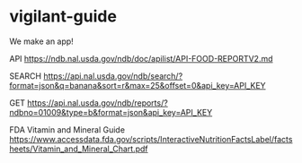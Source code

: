# vigilant-guide
We make an app!

API
https://ndb.nal.usda.gov/ndb/doc/apilist/API-FOOD-REPORTV2.md

SEARCH
https://api.nal.usda.gov/ndb/search/?format=json&q=banana&sort=r&max=25&offset=0&api_key=API_KEY

GET
https://api.nal.usda.gov/ndb/reports/?ndbno=01009&type=b&format=json&api_key=API_KEY

FDA Vitamin and Mineral Guide
https://www.accessdata.fda.gov/scripts/InteractiveNutritionFactsLabel/factsheets/Vitamin_and_Mineral_Chart.pdf


